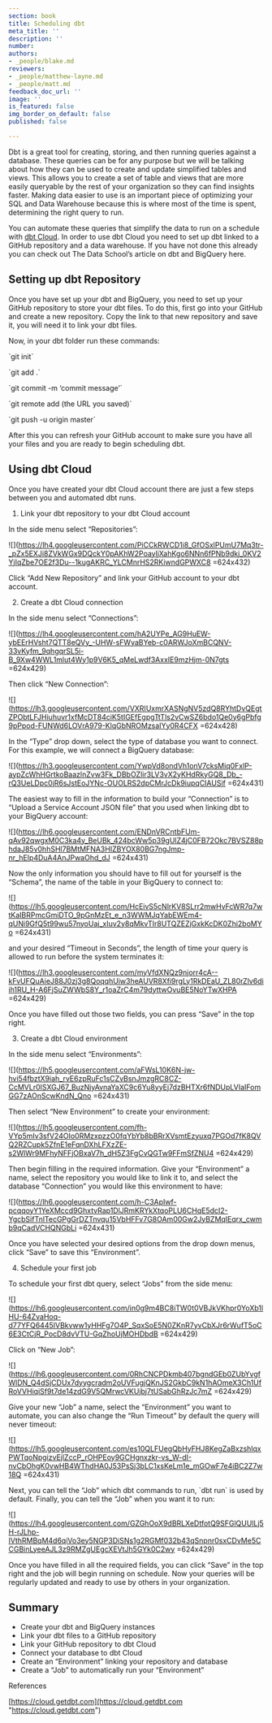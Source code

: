 ```yaml
---
section: book
title: Scheduling dbt
meta_title: ''
description: ''
number: 
authors:
- _people/blake.md
reviewers:
- _people/matthew-layne.md
- _people/matt.md
feedback_doc_url: ''
image: ''
is_featured: false
img_border_on_default: false
published: false

---
```

Dbt is a great tool for creating, storing, and then running queries against a database. These queries can be for any purpose but we will be talking about how they can be used to create and update simplified tables and views. This allows you to create a set of table and views that are more easily queryable by the rest of your organization so they can find insights faster. Making data easier to use is an important piece of optimizing your SQL and Data Warehouse because this is where most of the time is spent, determining the right query to run.

You can automate these queries that simplify the data to run on a schedule with [dbt Cloud](https://cloud.getdbt.com/). In order to use dbt Cloud you need to set up dbt linked to a GitHub repository and a data warehouse. If you have not done this already you can check out The Data School’s article on dbt and BigQuery here.

## Setting up dbt Repository

Once you have set up your dbt and BigQuery, you need to set up your GitHub repository to store your dbt files. To do this, first go into your GitHub and create a new repository. Copy the link to that new repository and save it, you will need it to link your dbt files.

Now, in your dbt folder run these commands:

\`git init\`

\`git add .\`

\`git commit -m ‘commit message’\`

\`git remote add (the URL you saved)\`

\`git push -u origin master\`

After this you can refresh your GitHub account to make sure you have all your files and you are ready to begin scheduling dbt.

## Using dbt Cloud

Once you have created your dbt Cloud account there are just a few steps between you and automated dbt runs.

1. Link your dbt repository to your dbt Cloud account

In the side menu select “Repositories”:

![](https://lh4.googleusercontent.com/PiCCkRWCD1i8_GfOSxlPUmU7Mq3tr-_pZx5EXJi8ZVkWGx9DQckY0pAKhW2PoayljXahKgo6NNn6fPNb9dkj_0KV2YjIqZbe7OE2f3Du--1kugAKRC_YLCMnrHS2RKiwndGPWXC8 =624x432)

Click “Add New Repository” and link your GitHub account to your dbt account.

2. Create a dbt Cloud connection

In the side menu select “Connections”:

![](https://lh4.googleusercontent.com/hA2UYPe_AG9HuEW-ybEErHVsht7QTT8eQVy_-UHW-sFWyaBYeb-c0ARWJoXmBCQNV-33vKyfm_9qhgqrSL5i-B_9Xw4WWL1mlut4Wy1p9V6K5_qMeLwdf3AxxIE9mzHjm-0N7gts =624x429)

Then click “New Connection”:

![](https://lh3.googleusercontent.com/VXRIUxmrXASNgNV5zdQ8RYhtDvQEgtZPObtLFJHiuhuvr1xfMcDT84ciK5tIGEfEgpgTtTls2vCwSZ6bdo1Qe0y6gPbfg9pPpod-FUNWd6LOVrA979-KlqGbNROMzsaIYy0R4CFX =624x428)

In the “Type” drop down, select the type of database you want to connect. For this example, we will connect a BigQuery database:

![](https://lh3.googleusercontent.com/YwpVd8ondVh1onV7cksMiq0FxlP-aypZcWhHGrtkoBaazlnZvw3Fk_DBbOZlir3LV3vX2yKHdRkyGQ8_Db_-rQ3UeLDpc0jR6sJstEoJYNc-OUOLRS2dpCMrJcDk9iupqCIAUSif =624x431)

The easiest way to fill in the information to build your “Connection” is to “Upload a Service Account JSON file” that you used when linking dbt to your BigQuery account:

![](https://lh6.googleusercontent.com/ENDnVRCntbFUm-qAv92qwgxM0C3ka4y_BeUBk_424bcWw5p39gUlZ4jC0FB72Okc7BVSZ88phdaJ85v0hhSHl7BMtMFNA3HIZBYOX80BG7ngJmp-nr_hEIp4DuA4AnJPwaOhd_dJ =624x431)

Now the only information you should have to fill out for yourself is the “Schema”, the name of the table in your BigQuery to connect to:

![](https://lh5.googleusercontent.com/HcEivS5cNlrKV8SLrr2mwHvFcWR7q7wtKaIBRPmcGmiDTO_9pGnMzEt_e_n3WWMJqYabEWEm4-qUNi9GfQ5t99wu57nyoUaj_xIuv2y8qMkvTIr8UTQZEZjGxkKcDK0Zhi2boMYo =624x431)

and your desired “Timeout in Seconds”, the length of time your query is allowed to run before the system terminates it:

![](https://lh3.googleusercontent.com/myVfdXNQz9njorr4cA--kFvUFQuAieJ88J0zj3g8QoqqhUiw3heAUVR8Xfi9rgLy1RkDEaU_ZL80rZlv6diih1RU_H-A6FjSuZWWbS8Y_r1oaZrC4m79dyttwOvuBE5NoYTwXHPA =624x429)

Once you have filled out those two fields, you can press “Save” in the top right.

3. Create a dbt Cloud environment

In the side menu select “Environments”:

![](https://lh5.googleusercontent.com/aFWsL10K6N-jw-hvi54fbztX9iah_rvE6zpRuFc1sCZvBsnJmzgRC8CZ-CcMVLr0ISXGJ67_BuzNjyAvnaYaXC9c6Yu8yyEj7dzBHTXr6fNDUpLVIaIFomGG7zAOnScwKndN_Qno =624x431)

Then select “New Environment” to create your environment:

![](https://lh5.googleusercontent.com/fh-VYp5mIv3sfV24OIo0RMzxpzzO0fqYbYb8bBRrXVsmtEzyuxq7PGOd7fK8QVQ2RZCupk5ZfnE1eFqnDXhLFXzZE-s2WlWr9MFhyNFFjOBxaV7h_dH5Z3FgCvQGTw9FFmSfZNU4 =624x429)

Then begin filling in the required information. Give your “Environment” a name, select the repository you would like to link it to, and select the database “Connection” you would like this environment to have:

![](https://lh6.googleusercontent.com/h-C3ApIwf-pcqqoyY1YeXMccd9GhxtvRap1DlJRmKRYkXtqoPLU6CHqE5dcI2-YgcbSifTnlTecGPgGrDZTnvqu15VbHFFv7G8OAm00Gw2JyBZMqIEqrx_cwmb9qCadVCHQNGbLi =624x431)

Once you have selected your desired options from the drop down menus, click “Save” to save this “Environment”.

4. Schedule your first job

To schedule your first dbt query, select “Jobs” from the side menu:

![](https://lh6.googleusercontent.com/in0g9m4BC8iTW0t0VBJkVKhpr0YoXb1lHU-64ZvaHoq-d77YFQ6445IVBkvww1yHHFg7O4P_SqxSoE5N0ZKnR7yvCbXJr6rWufT5oC6E3CtCjR_PocD8dvVTU-GqZhoUjMOHDbdB =624x429)

Click on “New Job”:

![](https://lh6.googleusercontent.com/0RhCNCPDkmb407bgndGEb0ZUbYvgfWlDN_Q4dSjCDUx7dyygcradm2oUVFugjQKnJS2GkbC9kN1hAOmeX3Ch1UfRoVVHiqiSf9t7de14zdG9V5QMrwcVKUjbj7tUSabGhRzJc7mZ =624x429)

Give your new “Job” a name, select the “Environment” you want to automate, you can also change the “Run Timeout” by default the query will never timeout:

![](https://lh5.googleusercontent.com/es10QLFUegQbHyFHJ8KegZaBxzshlqxPWTqoNpgizvEjlZccP_rOHPEoy9GCHgnxzkr-vs_W-dI-nvCbOhgK0vwHB4WThdHA0J53PsSj3bLC1xsKeLm1e_mGOwF7e4iBC2Z7w18Q =624x431)

Next, you can tell the “Job” which dbt commands to run, \`dbt run\` is used by default. Finally, you can tell the “Job” when you want it to run:

![](https://lh4.googleusercontent.com/GZGhOoX9dBRLXeDtfotQ9SFGlQUUlLj5H-rJLhp-IVthRMBqM4d6qiVo3ey5NGP3DiSNs1g2RGMf032b43qSnpnr0sxCDvMe5CCGBinLyeeAJL3z9RMZgUEgcXEVtJh5GYk0C2wy =624x429)

Once you have filled in all the required fields, you can click “Save” in the top right and the job will begin running on schedule. Now your queries will be regularly updated and ready to use by others in your organization.

## Summary

* Create your dbt and BigQuery instances
* Link your dbt files to a GitHub repository
* Link your GitHub repository to dbt Cloud
* Connect your database to dbt Cloud
* Create an “Environment” linking your repository and database
* Create a “Job” to automatically run your “Environment”

References

[https://cloud.getdbt.com](https://cloud.getdbt.com "https://cloud.getdbt.com")